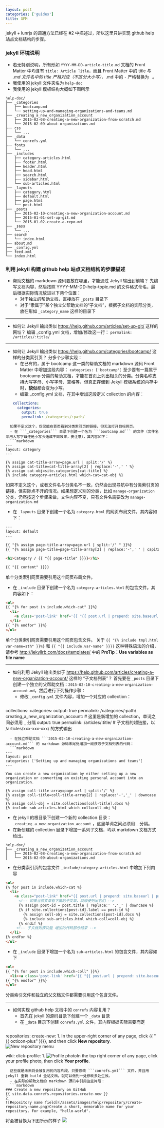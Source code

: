 ```yaml
---
layout: post
categories: ['guides']
title: GFM
---
```


jekyll + lunrjs 的调通方法已经在 #2 中描述过，所以这里只讲实现 github help 站点文档结构的步骤。

### jekyll 环境说明

- 若无特别说明，所有形如 `YYYY-MM-DD-article-title.md` 文档的 Front Matter 中均含有 `title: Article Title`，而且 Front Matter 中的 title 与 *.md 文件名中的 title 严格对应（不区分大小写），*.md 中的 `-` 严格替换为 ` `。
- 我使用的 jekyll 文件夹名为 `help-doc`
- 我使用的 jekyll 模板结构大概如下图所示
```
help-doc/
├── _categories
│   ├── bootcamp.md
│   └── setting-up-and-managing-organizations-and-teams.md
├── _creating_a_new_organization_account
│   ├── 2015-02-08-creating-a-new-organization-from-scratch.md
│   └── 2015-02-09-about-organizations.md
├── css
│   └── ...
├── _data
│   └── conrefs.yml
├── fonts
│   └── ...
├── _includes
│   ├── category-articles.html
│   ├── footer.html
│   ├── header.html
│   ├── head.html
│   ├── search.html
│   ├── sidebar.html
│   └── sub-articles.html
├── _layouts
│   ├── category.html
│   ├── default.html
│   ├── page.html
│   └── post.html
├── _posts
│   ├── 2015-02-10-creating-a-new-organization-account.md
│   ├── 2015-01-01-set-up-git.md
│   └── 2015-01-02-create-a-repo.md
├── _sass
│   └── ...
├── search
│   └── index.html
├── about.md
├── _config.yml
├── feed.xml
└── index.html
```

### 利用 jekyll 构建 github help 站点文档结构的步骤描述

- 帮助文档的 markdown 源码要放在哪里，才能通过 Jekyll 输出到前端？
先编写文档内容，然后按照 YYYY-MM-DD-help-topic.md 的文件格式命名，最后根据实际情况放进以下两个位置：
  - 对于独立的帮助文档，直接放在 ```_posts``` 目录下
  - 对于“隶属于”某个独立父帮助文档的“子文档”，根据子文档的实际分类，放在形如 ```_category_name``` 这样的目录下

----

- 如何让 Jekyll 输出类似 https://help.github.com/articles/set-up-git/ 这样的网址？
编辑 _config.yml 文档，增加/修改这一行：
```permalink: /articles/:title/```

----

- 如何让 Jekyll 输出类似 https://help.github.com/categories/bootcamp/ 这样的分类索引页？
分多个步骤实现：
  - 在已有的，属于 bootcamp 这一类的帮助文档的 markdown 源码 Front Matter 中增加这段内容：
  ```categories: ['bootcamp']```
  至少要有一篇属于 bootcamp 分类的帮助文档，才能在首页上列出相关的分类。分类名称支持大写字母、小写字母、空格等，但真正存储到 Jekyll 模板系统的内存中时，**貌似**都会变为小写。
  - 编辑 _config.yml 文档，在其中增加这段定义 collection 的内容：
  ```yml
  collections:
    categories:
      output: true
      permalink: /categories/:path/
```
  如果不定义这个，仅仅能在首页看到分类索引页的链接，但无法打开目标网页。
  - 在 ```_categories``` 目录下创建一个名为 ```bootcamp.md``` 的文件（文件名采用大写字母还是小写会造成不同效果，要注意），其内容如下：
  ```markdown
---
layout: category
---

{% assign cat-title-array=page.url | split:'/' %}
{% assign cat-title=cat-title-array[2] | replace:'-',' ' %}
{% assign cat-obj=site.categories[cat-title] %}
{% include category-articles.html which-cat=cat-obj %}   
```
  如果不定义这个，或者文件名与分类名不一致，仍然会出现导航中有分类索引页的链接，但实际点不开的情况。如果想定义别的分类，比如 ```manage-organization``` 分类，仍然按这个步骤来做，文件内容不变，只有文件名需要改为 ```manage-organization.md``` 
  - 在 ```_layouts``` 目录下创建一个名为 ```category.html``` 的网页布局文件，其内容如下：
  ```html
---
layout: default
---

{{ "{% assign page-title-array=page.url | split:'/' " }}%}
{{ "{% assign page-title=page-title-array[2] | replace:'-',' ' | capitalize " }}%}

<h1>Category / {{ "{{ page-title" }}}}</h1>

{{ "{{ content" }}}}
```
  单个分类索引网页需要引用这个网页布局文件。
  - 在 ```_include``` 目录下创建一个名为 ```category-articles.html``` 的包含文件，其内容如下：
  ```html
<ul>
  {{ "{% for post in include.which-cat" }}%}
    <li>
      <a class='post-link' href='{{ "{{ post.url | prepend: site.baseurl | prepend: site.url "}}}}'>{{ "{{ post.title" }}}}</a>
    </li>
  {{ "{% endfor" }}%}
</ul>
```
  单个分类索引网页需要引用这个网页包含文件。
  关于 ```{{ "{% include tmpl.html var-name=sth" }}%}``` 和 ```{{ "{{ include.var-name" }}}}``` 这种特殊语法的介绍，请参考 http://jekyllrb.com/docs/templates/ 中的 **ProTip：Use variables as file name**

----

- 如何利用 Jekyll 输出类似于 https://help.github.com/articles/creating-a-new-organization-account/ 这样的 “子文档列表”？
  首先要在 ```_posts``` 目录下创建一个独立的父帮助文档：```2015-02-10-creating-a-new-organization-account.md```，然后进行下列操作步骤：
  - 修改 ```_config.yml``` 文件内容，增加一个对应的 collection：
  ```yml
collections:
  categories:
    output: true
    permalink: /categories/:path/
  creating_a_new_organization_account:  # 这里是新增加的 collection，单词之间必须用 ```_``` 分隔
    output: true
    permalink: /articles/:title/  # 子文档的超链接，以 /articles/xxx-xxx-xxx/ 的方式输出
```
  - 在独立帮助文档 ```2015-02-10-creating-a-new-organization-account.md``` 的 markdown 源码末尾处增加一段获取子文档列表的代码：
  ```markdown
---
layout: post
categories: ['Setting up and managing organizations and teams']
---

You can create a new organization by either setting up a new organization or converting an existing personal account into an organization.

{% assign coll-title-array=page.url | split:'/' %}
{% assign coll-title=coll-title-array[2] | replace:'-','_' | downcase %}
{% assign coll-obj = site.collections[coll-title].docs %}
{% include sub-articles.html which-coll=coll-obj %}
```
  - 在 jekyll 的根目录下创建一个新的 collection 目录： ```_creating_a_new_organization_account``` ，这里单词之间必须用 ```_``` 分隔。
  - 在新创建的 collection 目录下增加一系列子文档，均以 markdown 文档方式给出。
  ```
help-doc/
├── _creating_a_new_organization_account
│   ├── 2015-02-08-creating-a-new-organization-from-scratch.md
│   └── 2015-02-09-about-organizations.md
```
  - 在分类索引页的包含文件 ```_include/category-articles.html``` 中增加下列内容
  ```html
<ul>
  {% for post in include.which-cat %}
    <li>
      <a class="post-link" href="{{ post.url | prepend: site.baseurl | prepend: site.url }}">{{ post.title }}</a>
        <!-- 如果当前文章有下属的子文章，就顺便列出它们 -->
        {% assign post-id = post.title | replace:' ','_' | downcase %}
        {% if site.collections[post-id].label == post-id %}
          {% assign coll-obj = site.collections[post-id].docs %}
          {% include sub-articles.html which-coll=coll-obj %}
        {% endif %}
       <!-- 子文档列表功能 增加的代码部分结束 -->
    </li>
  {% endfor %}
</ul>
```
  - 在 ```_include``` 目录下增加一个名为 ```sub-articles.html``` 的包含文件，其内容如下
  ```html
<ul>
  {{ "{% for post in include.which-coll" }}%}
    <li><a class='post-link' href='{{ "{{ post.url | prepend: site.baseurl | prepend: site.url" }}}}'>{{ "{{ post.title" }}}}</a></li>
  {{ "{% endfor" }}%}
</ul>
```
  分类索引文件和独立的父文档文件都需要引用这个包含文件。

----

- 如何实现 github help 文档中的 ```conrefs``` 内容复用？
  - 首先在 jekyll 的源码目录下创建一个 ```_data``` 目录
  - 在 ```_data``` 目录下创建 ```conrefs.yml``` 文件，其内容根据实际需要而定
  ```yml
repositories:
  create-new:
    1. In the upper-right corner of any page, click {{ "{{ octicon-plus" }}}}, and then click **New repository**.
      ![New repository menu](https://help.github.com/assets/images/help/repository/repo-create.png)

wiki:
  click-profile:
    1. ![Profile photo](/assets/images/help/profile/top_right_avatar.png)In the top right corner of any page, click your profile photo, then click **Your profile**.           
```
  这些就是未来将会被复用的内容片段，只要修改 ```conrefs.yml``` 文件，并且用 jekyll 重新 build 全站文档，就可以做到一处修改多处生效。
  - 在实际的帮助文档的 markdown 源码中引用这些片段：
  ```markdown
### Create a new repository on GitHub                                                                 
{{ site.data.conrefs.repositories.create-new }}
2. 
![Repository name field](/assets/images/help/repository/create-repository-name.png)Create a short, memorable name for your repository. For example, "hello-world".                                                     
```
将会被替换为下图所示的样子
![](http://i.teamkn.com/i/qhSuTgON.png)

